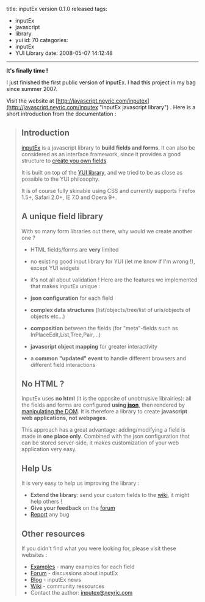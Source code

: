 title: inputEx version 0.1.0 released
tags:
  - inputEx
  - javascript
  - library
  - yui
id: 70
categories:
  - inputEx
  - YUI Library
date: 2008-05-07 14:12:48
---

**It's finally time !**

I just finished the first public version of inputEx. I had this project in my bag since summer 2007.

Visit the website at [http://javascript.neyric.com/inputex](http://javascript.neyric.com/inputex "inputEx javascript library") . Here is a short introduction from the documentation :
> ## Introduction
> 
> [inputEx](../..) is a javascript library to **build fields and forms**.
> It can also be considered as an interface framework, since it provides a good structure to [create you own fields](create_field.html).
> 
> It is built on top of the [YUI library](http://developer.yahoo.com/yui/), and we tried to be as close as possible to the YUI philosophy.
> 
> It is of course fully skinable using CSS and currently supports Firefox 1.5+, Safari 2.0+, IE 7.0 and Opera 9+.
> 
> ## A unique field library
> 
> With so many form libraries out there, why would we create another one ?
> 
> *   HTML fields/forms are **very** limited
> *   no existing good input library for YUI (let me know if I'm wrong !), except YUI widgets
> *   it's not all about validation !
> Here are the features we implemented that makes inputEx unique :
> 
> *   **json configuration** for each field
> *   **complex data structures** (list/objects/tree/list of urls/objects of objects etc...)
> *   **composition** between the fields (for "meta"-fields such as InPlaceEdit,List,Tree,Pair,...)
> *   **javascript object mapping** for greater interactivity
> *   a **common "updated" event** to handle different browsers and different field interactions
> 
> ## No HTML ?
> 
> InputEx uses **no html** (it is the opposite of unobtrusive librairies): all the fields and forms are configured **using [json](http://json.org/)**, then rendered by [manipulating the DOM](dom_helpers.html).
> It is therefore a library to create **javascript web applications, not webpages**.
> 
> This approach has a great advantage: adding/modifying a field is made in **one place only**. Combined with
> the json configuration that can be stored server-side, it makes customization of your web application very easy.
> 
> ## Help Us
> 
> It is very easy to help us improving the library :
> 
> *   **Extend the library**: send your custom fields to the [wiki](http://code.google.com/p/inputex/w/list), it might help others !
> *   **Give your feedback** on the [forum](http://groups.google.com/group/inputex/)
> *   [Report](http://code.google.com/p/inputex/issues/list) any bug
> 
> ## Other resources
> 
> If you didn't find what you were looking for, please visit these websites :
> 
> *   [Examples](http://javascript.neyric.com/inputex/doc/js_docs_out/examples.html) - many examples for each field
> *   [Forum](http://groups.google.com/group/inputex/) - discussions about inputEx
> *   [Blog](http://javascript.neyric.com/blog/category/inputex/) - inputEx news
> *   [Wiki](http://code.google.com/p/inputex/w/list) - community ressources
> *   Contact the author: [inputex@neyric.com](mailto:inputex@neyric.com)